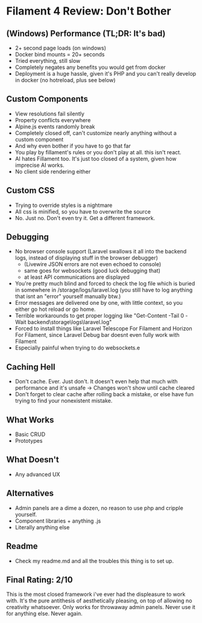 # Filament 4 Review: Don't Bother

## (Windows) Performance (TL;DR: It's bad)
- 2+ second page loads (on windows)
- Docker bind mounts = 20+ seconds
- Tried everything, still slow
- Completely negates any benefits you would get from docker
- Deployment is a huge hassle, given it's PHP and you can't really develop in docker (no hotreload, plus see below)

## Custom Components
- View resolutions fail silently
- Property conflicts everywhere
- Alpine.js events randomly break
- Completely closed off, can't customize nearly anything without a custom component
- And why even bother if you have to go that far
- You play by fillament's rules or you don't play at all. this isn't react.
- AI hates Fillament too. It's just too closed of a system, given how imprecise AI works.
- No client side rendering either

## Custom CSS
- Trying to override styles is a nightmare
- All css is minified, so you have to overwrite the source
- No. Just no. Don't even try it. Get a different framework.

## Debugging
- No browser console support (Laravel swallows it all into the backend logs, instead of displaying stuff in the browser debugger)
    - (Livewire JSON errors are not even echoed to console)
    - same goes for websockets (good luck debugging that)
    - at least API communications are displayed
- You're pretty much blind and forced to check the log file which is buried in somewhere in /storage/logs/laravel.log (you still have to log anything that isnt an "error" yourself manually btw.)
- Error messages are delivered one by one, with little context, so you either go hot reload or go home.
- Terrible workarounds to get proper logging like "Get-Content -Tail 0 -Wait backend\storage\logs\laravel.log"
- Forced to install things like Laravel Telescope For Filament and Horizon For Filament, since Laravel Debug bar doesnt even fully work with Filament
- Especially painful when trying to do websockets.e

## Caching Hell
- Don't cache. Ever. Just don't. It doesn't even help that much with performance and it's unsafe -> Changes won't show until cache cleared
- Don't forget to clear cache after rolling back a mistake, or else have fun trying to find your nonexistent mistake.

## What Works
- Basic CRUD
- Prototypes

## What Doesn't
- Any advanced UX

## Alternatives
- Admin panels are a dime a dozen, no reason to use php and cripple yourself.
- Component libraries + anything .js
- Literally anything else

## Readme
- Check my readme.md and all the troubles this thing is to set up.

## Final Rating: 2/10
This is the most closed framework i've ever had the displeasure to work with. 
It's the pure antithesis of aesthetically pleasing, on top of allowing no creativity whatsoever.
Only works for throwaway admin panels.
Never use it for anything else.
Never again.